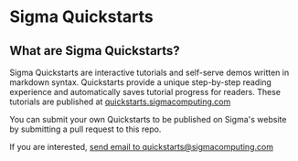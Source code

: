 # Sigma Quickstarts

## What are Sigma Quickstarts?
Sigma Quickstarts are interactive tutorials and self-serve demos written in markdown syntax. Quickstarts provide a unique step-by-step reading experience and automatically saves tutorial progress for readers. These tutorials are published at [quickstarts.sigmacomputing.com](https://quickstarts.sigmacomputing.com)

You can submit your own Quickstarts to be published on Sigma's website by submitting a pull request to this repo. 

If you are interested, <a href="mailto:quickstart@sigmacomputing.com">send email to quickstarts@sigmacomputing.com</a>
